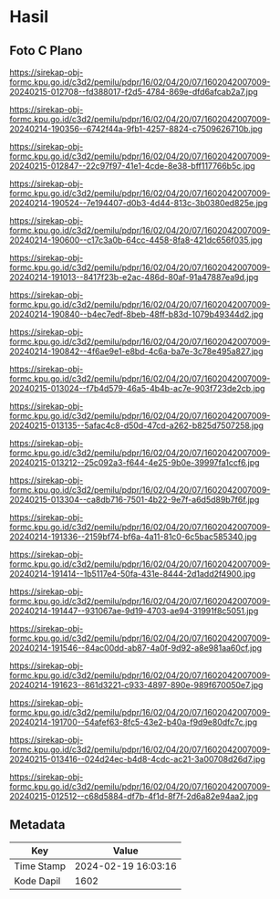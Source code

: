 # Hasil

## Foto C Plano

https://sirekap-obj-formc.kpu.go.id/c3d2/pemilu/pdpr/16/02/04/20/07/1602042007009-20240215-012708--fd388017-f2d5-4784-869e-dfd6afcab2a7.jpg

https://sirekap-obj-formc.kpu.go.id/c3d2/pemilu/pdpr/16/02/04/20/07/1602042007009-20240214-190356--6742f44a-9fb1-4257-8824-c7509626710b.jpg

https://sirekap-obj-formc.kpu.go.id/c3d2/pemilu/pdpr/16/02/04/20/07/1602042007009-20240215-012847--22c97f97-41e1-4cde-8e38-bff117766b5c.jpg

https://sirekap-obj-formc.kpu.go.id/c3d2/pemilu/pdpr/16/02/04/20/07/1602042007009-20240214-190524--7e194407-d0b3-4d44-813c-3b0380ed825e.jpg

https://sirekap-obj-formc.kpu.go.id/c3d2/pemilu/pdpr/16/02/04/20/07/1602042007009-20240214-190600--c17c3a0b-64cc-4458-8fa8-421dc656f035.jpg

https://sirekap-obj-formc.kpu.go.id/c3d2/pemilu/pdpr/16/02/04/20/07/1602042007009-20240214-191013--8417f23b-e2ac-486d-80af-91a47887ea9d.jpg

https://sirekap-obj-formc.kpu.go.id/c3d2/pemilu/pdpr/16/02/04/20/07/1602042007009-20240214-190840--b4ec7edf-8beb-48ff-b83d-1079b49344d2.jpg

https://sirekap-obj-formc.kpu.go.id/c3d2/pemilu/pdpr/16/02/04/20/07/1602042007009-20240214-190842--4f6ae9e1-e8bd-4c6a-ba7e-3c78e495a827.jpg

https://sirekap-obj-formc.kpu.go.id/c3d2/pemilu/pdpr/16/02/04/20/07/1602042007009-20240215-013024--f7b4d579-46a5-4b4b-ac7e-903f723de2cb.jpg

https://sirekap-obj-formc.kpu.go.id/c3d2/pemilu/pdpr/16/02/04/20/07/1602042007009-20240215-013135--5afac4c8-d50d-47cd-a262-b825d7507258.jpg

https://sirekap-obj-formc.kpu.go.id/c3d2/pemilu/pdpr/16/02/04/20/07/1602042007009-20240215-013212--25c092a3-f644-4e25-9b0e-39997fa1ccf6.jpg

https://sirekap-obj-formc.kpu.go.id/c3d2/pemilu/pdpr/16/02/04/20/07/1602042007009-20240215-013304--ca8db716-7501-4b22-9e7f-a6d5d89b7f6f.jpg

https://sirekap-obj-formc.kpu.go.id/c3d2/pemilu/pdpr/16/02/04/20/07/1602042007009-20240214-191336--2159bf74-bf6a-4a11-81c0-6c5bac585340.jpg

https://sirekap-obj-formc.kpu.go.id/c3d2/pemilu/pdpr/16/02/04/20/07/1602042007009-20240214-191414--1b5117e4-50fa-431e-8444-2d1add2f4900.jpg

https://sirekap-obj-formc.kpu.go.id/c3d2/pemilu/pdpr/16/02/04/20/07/1602042007009-20240214-191447--931067ae-9d19-4703-ae94-31991f8c5051.jpg

https://sirekap-obj-formc.kpu.go.id/c3d2/pemilu/pdpr/16/02/04/20/07/1602042007009-20240214-191546--84ac00dd-ab87-4a0f-9d92-a8e981aa60cf.jpg

https://sirekap-obj-formc.kpu.go.id/c3d2/pemilu/pdpr/16/02/04/20/07/1602042007009-20240214-191623--861d3221-c933-4897-890e-989f670050e7.jpg

https://sirekap-obj-formc.kpu.go.id/c3d2/pemilu/pdpr/16/02/04/20/07/1602042007009-20240214-191700--54afef63-8fc5-43e2-b40a-f9d9e80dfc7c.jpg

https://sirekap-obj-formc.kpu.go.id/c3d2/pemilu/pdpr/16/02/04/20/07/1602042007009-20240215-013416--024d24ec-b4d8-4cdc-ac21-3a00708d26d7.jpg

https://sirekap-obj-formc.kpu.go.id/c3d2/pemilu/pdpr/16/02/04/20/07/1602042007009-20240215-012512--c68d5884-df7b-4f1d-8f7f-2d6a82e94aa2.jpg


## Metadata

| Key        | Value               |
| ---------- | ------------------- |
| Time Stamp | 2024-02-19 16:03:16 |
| Kode Dapil | 1602                |




